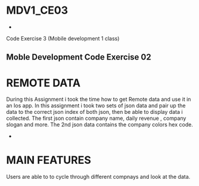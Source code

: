 # MDV1_CE03
-
 Code Exercise 3 (Mobile development 1 class)
 
## Moble Development Code Exercise 02

# REMOTE DATA

During this Assignment i took the time how to get Remote data and use it in an Ios app. In this assignment i took two sets of json data and pair up the data to the correct json index of both json, then be able to display data i collected. The first json contain company name, daily revenue , company slogan and more. The 2nd json data contains the company colors hex code. 

-
# MAIN FEATURES 
Users are able to to cycle through different compnays and look at the data.

